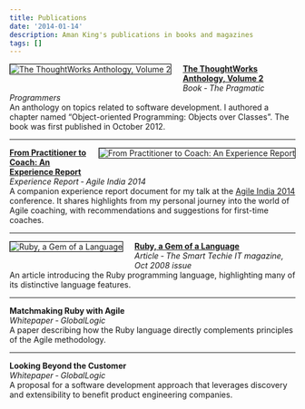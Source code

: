 ```yaml
---
title: Publications
date: '2014-01-14'
description: Aman King's publications in books and magazines
tags: []
---
```


<a href="http://pragprog.com/book/twa2/the-thoughtworks-anthology-volume-2"><img alt="The ThoughtWorks Anthology, Volume 2" src="{{urls.media}}/images/publications/thoughtworks-anthology-vol-2.jpg" style="border: 1px solid black; float:left; margin: 0px 20px 20px 0px; width: auto"></a>

**[The ThoughtWorks Anthology, Volume 2][TWA2]**<br>
*Book &dash; The Pragmatic Programmers*<br>
An anthology on topics related to software development. I authored a chapter named “Object-oriented Programming: Objects over Classes”. The book was first published in October 2012.

[TWA2]:http://pragprog.com/book/twa2/the-thoughtworks-anthology-volume-2
------

<a href="{{urls.media}}/docs/publications/16_From_Practitioner_to_Coach_Aman_King_2014.pdf"><img alt="From Practitioner to Coach: An Experience Report" src="{{urls.media}}/images/publications/from-practitioner-to-coach.png" style="border: 1px solid black; float:right; margin: 0px 0px 20px 20px; width: auto"></a>

**[From Practitioner to Coach: An Experience Report][P2C]**<br>
*Experience Report &dash; Agile India 2014*<br>
A companion experience report document for my talk at the [Agile India 2014][] conference. It shares highlights from my personal journey into the world of Agile coaching, with recommendations and suggestions for first-time coaches.

[P2C]:{{urls.media}}/docs/publications/16_From_Practitioner_to_Coach_Aman_King_2014.pdf
[Agile India 2014]:/agile-india-2014
------

<a href="{{urls.media}}/docs/publications/RubyAGemOfALanguageByAmanKing.pdf"><img alt="Ruby, a Gem of a Language" src="{{urls.media}}/images/publications/RubyAGemOfALanguageByAmanKing.png" style="border: 1px solid black; float:left; margin: 0px 20px 20px 0px; width: auto"></a>

**[Ruby, a Gem of a Language][RubyArticle]**<br>
*Article &dash; The Smart Techie IT magazine, Oct 2008 issue*<br>
An article introducing the Ruby programming language, highlighting many of its distinctive language features.

[RubyArticle]:{{urls.media}}/docs/publications/RubyAGemOfALanguageByAmanKing.pdf
------

**Matchmaking Ruby with Agile**<br>
*Whitepaper &dash; GlobalLogic*<br>
A paper describing how the Ruby language directly complements principles of the Agile methodology.

------

**Looking Beyond the Customer**<br>
*Whitepaper &dash; GlobalLogic*<br>
A proposal for a software development approach that leverages discovery and extensibility to benefit product engineering companies.
